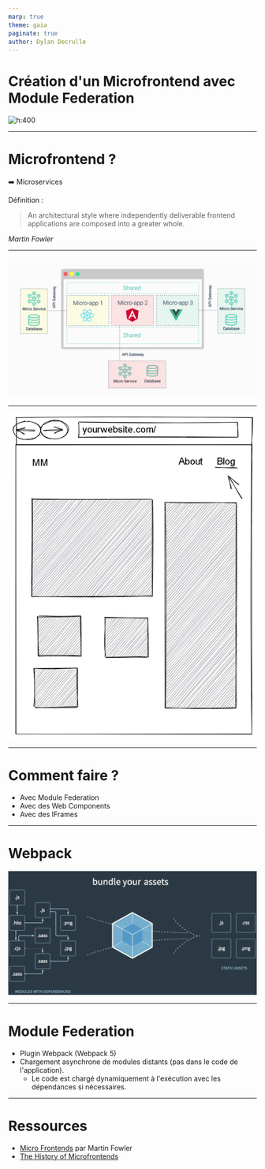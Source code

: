 ```yaml
---
marp: true
theme: gaia
paginate: true
author: Dylan Decrulle
---
```


<!-- _class: lead gaia -->

# Création d'un Microfrontend avec Module Federation

![h:400](./imgimg/microfrontend.png)

---

# Microfrontend ?

➡️ Microservices

Définition :

> An architectural style where independently deliverable frontend applications are composed into a greater whole.

<cite>Martin Fowler</cite>

---

![bg 100%](./img/MF.gif)

---

<!-- _class: lead gaia -->

![bg h:100%](./img/routes.jpg)

---

<!-- _class: lead -->

# Comment faire ?

- Avec Module Federation
- Avec des Web Components
- Avec des IFrames

---

<!-- _class: lead invert -->

# Webpack

![100%](./img/webpack.gif)

---

# Module Federation

- Plugin Webpack (Webpack 5)
- Chargement asynchrone de modules distants (pas dans le code de l'application).
  - Le code est chargé dynamiquement à l'exécution avec les dépendances si nécessaires.

---

# Ressources

- [Micro Frontends](https://martinfowler.com/articles/micro-frontends.html) par Martin Fowler
- [The History of Microfrontends](https://levelup.gitconnected.com/the-history-of-microfrontends-a8e9e5e9a1d4)
